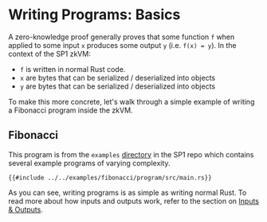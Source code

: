 # Writing Programs: Basics 

A zero-knowledge proof generally proves that some function `f` when applied to some input `x` produces some output `y` (i.e. `f(x) = y`).
In the context of the SP1 zkVM:

- `f` is written in normal Rust code.
- `x` are bytes that can be serialized / deserialized into objects
- `y` are bytes that can be serialized / deserialized into objects

To make this more concrete, let's walk through a simple example of writing a Fibonacci program inside the zkVM.

## Fibonacci

This program is from the `examples` [directory](https://github.com/succinctlabs/sp1/tree/main/examples) in the SP1 repo which contains several example programs of varying complexity.

```rust,noplayground
{{#include ../../examples/fibonacci/program/src/main.rs}}
```

As you can see, writing programs is as simple as writing normal Rust. To read more about how inputs and outputs work, refer to the section on [Inputs & Outputs](./inputs-and-outputs.md).
